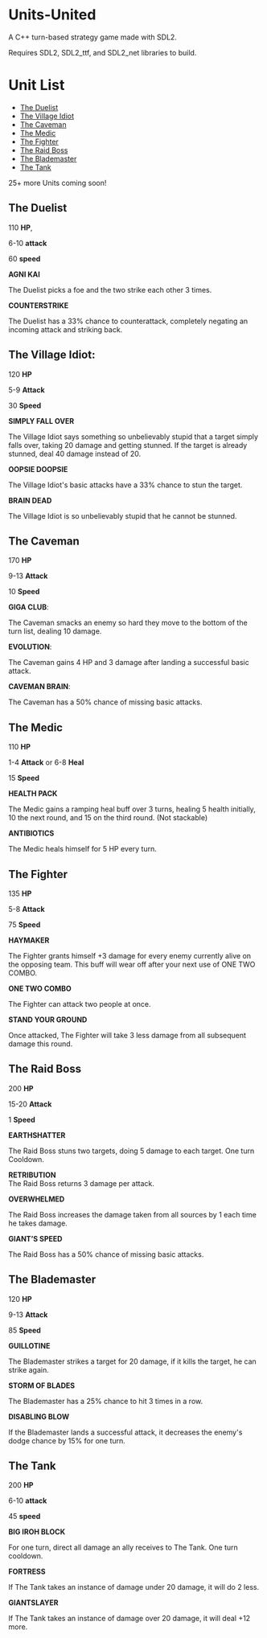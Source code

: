 # Units-United
A C++ turn-based strategy game made with SDL2.

Requires SDL2, SDL2_ttf, and SDL2_net libraries to build.

# Unit List
- [The Duelist](#the-duelist)
- [The Village Idiot](#the-village-idiot)
- [The Caveman](#the-caveman)
- [The Medic](#the-medic)
- [The Fighter](#the-fighter)
- [The Raid Boss](#the-raid-boss)
- [The Blademaster](#the-blademaster)
- [The Tank](#the-tank)

25+ more Units coming soon!

## The Duelist

110 **HP**,

6-10 **attack**

60 **speed**

**AGNI KAI**

The Duelist picks a foe and the two strike each other 3 times.

**COUNTERSTRIKE**

The Duelist has a 33% chance to counterattack, completely negating an incoming attack and striking back.

## The Village Idiot:

120 **HP**

5-9 **Attack**

30 **Speed**

**SIMPLY FALL OVER**

The Village Idiot says something so unbelievably stupid that a target simply falls over, taking 20 damage and getting stunned. If the target is already stunned, deal 40 damage instead of 20.

**OOPSIE DOOPSIE**

The Village Idiot's basic attacks have a 33% chance to stun the target.

**BRAIN DEAD**

The Village Idiot is so unbelievably stupid that he cannot be stunned.

## The Caveman

170 **HP**

9-13 **Attack**

10 **Speed**

**GIGA CLUB**:

The Caveman smacks an enemy so hard they move to the bottom of the turn list, dealing 10 damage.

**EVOLUTION**:

The Caveman gains 4 HP and 3 damage after landing a successful basic attack.

**CAVEMAN BRAIN**:

The Caveman has a 50% chance of missing basic attacks.

## The Medic

110 **HP**

1-4 **Attack** or 6-8 **Heal**

15 **Speed**

**HEALTH PACK**

The Medic gains a ramping heal buff over 3 turns, healing 5 health initially, 10 the next round, and 15 on the third round.
(Not stackable)

**ANTIBIOTICS**

The Medic heals himself for 5 HP every turn.

## The Fighter

135 **HP**

5-8 **Attack**

75 **Speed**

**HAYMAKER**

The Fighter grants himself +3 damage for every enemy currently alive on the opposing team. This buff will wear off after your next use of ONE TWO COMBO.

**ONE TWO COMBO**

The Fighter can attack two people at once.

**STAND YOUR GROUND**

Once attacked, The Fighter will take 3 less damage from all subsequent damage this round.

## The Raid Boss

200 **HP**

15-20 **Attack**

1 **Speed**

**EARTHSHATTER**

The Raid Boss stuns two targets, doing 5 damage to each target. One turn Cooldown.

**RETRIBUTION**  
The Raid Boss returns 3 damage per attack.

**OVERWHELMED**

The Raid Boss increases the damage taken from all sources by 1 each time he takes damage.

**GIANT’S SPEED**

The Raid Boss has a 50% chance of missing basic attacks.

## The Blademaster

120 **HP**

9-13 **Attack**

85 **Speed**

**GUILLOTINE**

The Blademaster strikes a target for 20 damage, if it kills the target, he can strike again.

**STORM OF BLADES**

The Blademaster has a 25% chance to hit 3 times in a row.

**DISABLING BLOW**

If the Blademaster lands a successful attack, it decreases the enemy's dodge chance by 15% for one turn.

## The Tank

200 **HP**

6-10 **attack**

45 **speed**

**BIG IROH BLOCK**

For one turn, direct all damage an ally receives to The Tank. One turn cooldown.

**FORTRESS**

If The Tank takes an instance of damage under 20 damage, it will do 2 less.

**GIANTSLAYER**

If The Tank takes an instance of damage over 20 damage, it will deal +12 more.
